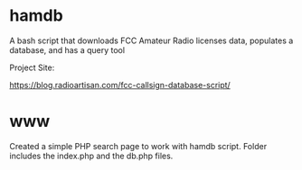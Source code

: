 # hamdb
A bash script that downloads FCC Amateur Radio licenses data, populates a database, and has a query tool

Project Site:

https://blog.radioartisan.com/fcc-callsign-database-script/

# www
Created a simple PHP search page to work with hamdb script. Folder includes the index.php and the db.php files.

